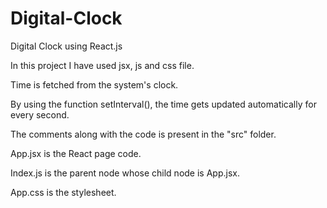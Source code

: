 # Digital-Clock

Digital Clock using React.js

In this project I have used jsx, js and css file.

Time is fetched from the system's clock. 

By using the function setInterval(), the time gets updated automatically for every second.

The comments along with the code is present in the "src" folder.

App.jsx is the React page code.

Index.js is the parent node whose child node is App.jsx.

App.css is the stylesheet.
